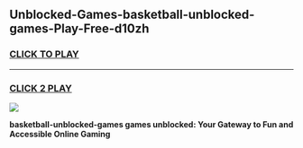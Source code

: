
## Unblocked-Games-basketball-unblocked-games-Play-Free-d10zh
<h3>
<a href="https://premium76.site?title=basketball-unblocked-games&ref=17A">CLICK TO PLAY</a></h3>
<hr>

<h3>
<a href="https://premium76.site?title=basketball-unblocked-games&ref=17A">CLICK 2 PLAY</a>
  
</h3>

<a href="https://premium76.site?title=basketball-unblocked-games&ref=17A"><img src="https://clearcache.store/games.png"></a>


**basketball-unblocked-games games unblocked: Your Gateway to Fun and Accessible Online Gaming**
